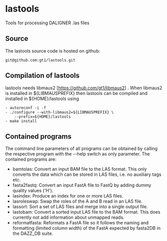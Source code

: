 # lastools
Tools for processing DALIGNER .las files

Source
------

The lastools source code is hosted on github:

	git@github.com:gt1/lastools.git

Compilation of lastools
-----------------------

lastools needs libmaus2 [https://github.com/gt1/libmaus2] . When libmaus2
is installed in ${LIBMAUSPREFIX} then lastools can be compiled and
installed in ${HOME}/lastools using

	- autoreconf -i -f
	- ./configure --with-libmaus2=${LIBMAUSPREFIX} \
		--prefix=${HOME}/lastools
	- make install

Contained programs
------------------

The command line parameters of all programs can be obtained by calling the respective program with the --help switch as only parameter.
The contained programs are:

 * bamtolas: Convert an input BAM file to the LAS format. This only converts the data which can be stored in LAS files, i.e. no auxiliary tags etc.
 * fasta2fastq: Convert an input FastA file to FastQ by adding dummy quality values ('H').
 * lasindex: Produce an index for one or more LAS files.
 * lasroleswap: Swap the roles of the A and B read in an LAS file.
 * lassort: Sort a set of LAS files and merge into a single output file.
 * lastobam: Convert a sorted input LAS file to the BAM format. This does currently not add information about unmapped reads.
 * reformatfasta: Reformats a FastA file so it follows the naming and formatting (limited column width) of the FastA expected by fasta2DB in the DAZZ_DB suite.
